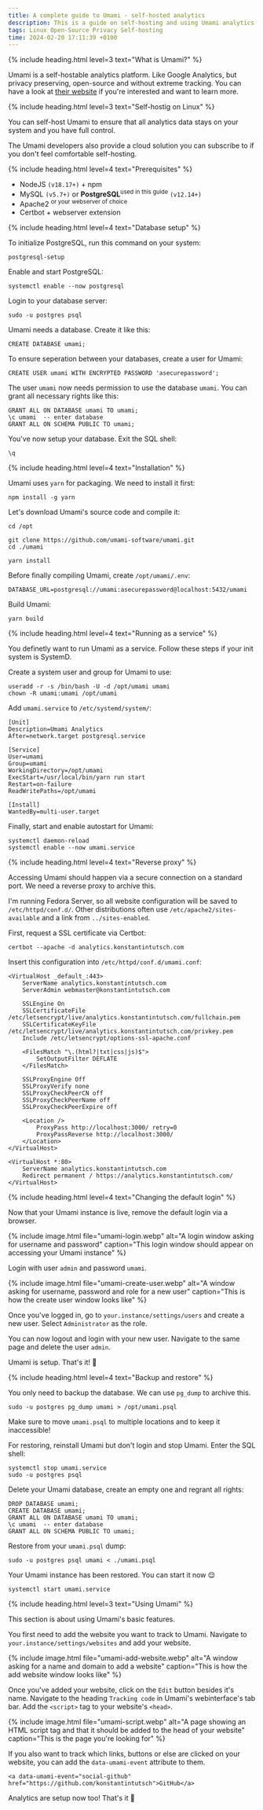 ```yaml
---
title: A complete guide to Umami - self-hosted analytics
description: This is a guide on self-hosting and using Umami analytics on your website.
tags: Linux Open-Source Privacy Self-hosting
time: 2024-02-20 17:11:39 +0100
---
```


{% include heading.html level=3 text="What is Umami?" %}

Umami is a self-hostable analytics platform. Like Google Analytics, but privacy preserving, open-source and without extreme tracking. You can have a look at <a data-umami-event="Umami" href="https://umami.is/">their website</a> if you're interested and want to learn more.

{% include heading.html level=3 text="Self-hostig on Linux" %}

You can self-host Umami to ensure that all analytics data stays on your system and you have full control.

The Umami developers also provide a cloud solution you can subscribe to if you don't feel comfortable self-hosting.

{% include heading.html level=4 text="Prerequisites" %}

- NodeJS `(v18.17+)` + npm
- MySQL `(v5.7+)` or **PostgreSQL**<sup>used in this guide</sup> `(v12.14+)`
- Apache2 <sup>or your webserver of choice</sup>
- Certbot + webserver extension

{% include heading.html level=4 text="Database setup" %}

To initialize PostgreSQL, run this command on your system:

```
postgresql-setup
```

Enable and start PostgreSQL:

```
systemctl enable --now postgresql
```

Login to your database server:

```
sudo -u postgres psql
```

Umami needs a database. Create it like this:

```
CREATE DATABASE umami;
```

To ensure seperation between your databases, create a user for Umami:

```
CREATE USER umami WITH ENCRYPTED PASSWORD 'asecurepassword';
```

The user `umami` now needs permission to use the database `umami`. You can grant all necessary rights like this:

```
GRANT ALL ON DATABASE umami TO umami;
\c umami  -- enter database
GRANT ALL ON SCHEMA PUBLIC TO umami;
```

You've now setup your database. Exit the SQL shell:

```
\q
```

{% include heading.html level=4 text="Installation" %}

Umami uses `yarn` for packaging. We need to install it first:

```
npm install -g yarn
```

Let's download Umami's source code and compile it:

```
cd /opt
```

```
git clone https://github.com/umami-software/umami.git
cd ./umami
```

```
yarn install
```

Before finally compiling Umami, create `/opt/umami/.env`:

```
DATABASE_URL=postgresql://umami:asecurepassword@localhost:5432/umami
```

Build Umami:

```
yarn build
```

{% include heading.html level=4 text="Running as a service" %}

You definetly want to run Umami as a service. Follow these steps if your init system is SystemD.

Create a system user and group for Umami to use:

```
useradd -r -s /bin/bash -U -d /opt/umami umami
chown -R umami:umami /opt/umami
```

Add `umami.service` to `/etc/systemd/system/`:

```
[Unit]
Description=Umami Analytics
After=network.target postgresql.service

[Service]
User=umami
Group=umami
WorkingDirectory=/opt/umami
ExecStart=/usr/local/bin/yarn run start
Restart=on-failure
ReadWritePaths=/opt/umami

[Install]
WantedBy=multi-user.target
```

Finally, start and enable autostart for Umami:

```
systemctl daemon-reload
systemctl enable --now umami.service
```

{% include heading.html level=4 text="Reverse proxy" %}

Accessing Umami should happen via a secure connection on a standard port. We need a reverse proxy to archive this.

I'm running Fedora Server, so all website configuration will be saved to `/etc/httpd/conf.d/`. Other distributions often use `/etc/apache2/sites-available` and a link from `../sites-enabled`.

First, request a SSL certificate via Certbot:

```
certbot --apache -d analytics.konstantintutsch.com
```

Insert this configuration into `/etc/httpd/conf.d/umami.conf`:

```
<VirtualHost _default_:443>
    ServerName analytics.konstantintutsch.com
    ServerAdmin webmaster@konstantintutsch.com

    SSLEngine On
    SSLCertificateFile /etc/letsencrypt/live/analytics.konstantintutsch.com/fullchain.pem
    SSLCertificateKeyFile /etc/letsencrypt/live/analytics.konstantintutsch.com/privkey.pem
    Include /etc/letsencrypt/options-ssl-apache.conf

    <FilesMatch "\.(html?|txt|css|js)$">
        SetOutputFilter DEFLATE
    </FilesMatch>

    SSLProxyEngine Off
    SSLProxyVerify none 
    SSLProxyCheckPeerCN off
    SSLProxyCheckPeerName off
    SSLProxyCheckPeerExpire off

    <Location />
        ProxyPass http://localhost:3000/ retry=0
        ProxyPassReverse http://localhost:3000/
    </Location>
</VirtualHost>

<VirtualHost *:80>
    ServerName analytics.konstantintutsch.com
    Redirect permanent / https://analytics.konstantintutsch.com/
</VirtualHost>
```

{% include heading.html level=4 text="Changing the default login" %}

Now that your Umami instance is live, remove the default login via a browser.

{% include image.html file="umami-login.webp" alt="A login window asking for username and password" caption="This login window should appear on accessing your Umami instance" %}

Login with user `admin` and password `umami`.

{% include image.html file="umami-create-user.webp" alt="A window asking for username, password and role for a new user" caption="This is how the create user window looks like" %}

Once you've logged in, go to `your.instance/settings/users` and create a new user. Select `Administrator` as the role.

You can now logout and login with your new user. Navigate to the same page and delete the user `admin`.

Umami is setup. That's it! 🤩

{% include heading.html level=4 text="Backup and restore" %}

You only need to backup the database. We can use `pg_dump` to archive this.

```
sudo -u postgres pg_dump umami > /opt/umami.psql
```

Make sure to move `umami.psql` to multiple locations and to keep it inaccessible!

For restoring, reinstall Umami but don't login and stop Umami. Enter the SQL shell:

```
systemctl stop umami.service
sudo -u postgres psql
```

Delete your Umami database, create an empty one and regrant all rights:

```
DROP DATABASE umami;
CREATE DATABASE umami;
GRANT ALL ON DATABASE umami TO umami;
\c umami  -- enter database
GRANT ALL ON SCHEMA PUBLIC TO umami;
```

Restore from your `umami.psql` dump:

```
sudo -u postgres psql umami < ./umami.psql
```

Your Umami instance has been restored. You can start it now 😌

```
systemctl start umami.service
```

{% include heading.html level=3 text="Using Umami" %}

This section is about using Umami's basic features.

You first need to add the website you want to track to Umami. Navigate to `your.instance/settings/websites` and add your website.

{% include image.html file="umami-add-website.webp" alt="A window asking for a name and domain to add a website" caption="This is how the add website window looks like" %}

Once you've added your website, click on the `Edit` button besides it's name. Navigate to the heading `Tracking code` in Umami's webinterface's tab bar. Add the `<script>` tag to your website's `<head>`.

{% include image.html file="umami-script.webp" alt="A page showing an HTML script tag and that it should be added to the head of your website" caption="This is the page you're looking for" %}

If you also want to track which links, buttons or else are clicked on your website, you can add the `data-umami-event` attribute to them.

```
<a data-umami-event="social-github" href="https://github.com/konstantintutsch">GitHub</a>
```

Analytics are setup now too! That's it 🥳
